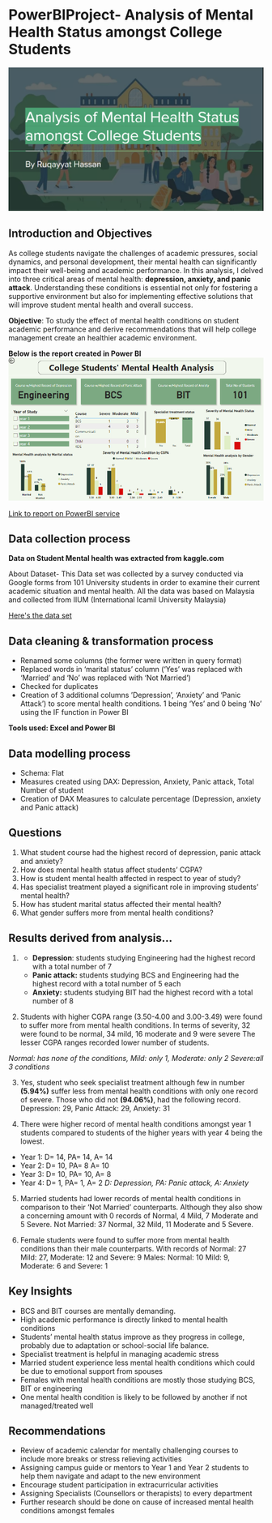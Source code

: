 # PowerBIProject- Analysis of Mental Health Status amongst College Students
![image alt](https://github.com/Ruqayyat-Hassan/PowerBI-Project/blob/75839d699bad4cf8ac80c3b63883edbe65148250/Analyis%20of%20Mental%20health%20status.png)

## Introduction and Objectives

As college students navigate the challenges of academic pressures, social dynamics, and personal development, their mental health can significantly impact their well-being and academic performance. In this analysis, I delved into three critical areas of mental health: **depression, anxiety, and panic attack**. Understanding these conditions is essential not only for fostering a supportive environment but also for implementing effective solutions that will improve student mental health and overall success.

**Objective**: To study the effect of mental health conditions on student academic performance and derive recommendations that will help college management create an healthier academic environment.

**Below is the report created in Power BI**
![image alt](https://github.com/Ruqayyat-Hassan/PowerBI-Project/blob/d75b8da139a06ba8ac133552b928738f87745ad4/Report.png)

[Link to report on PowerBI service](https://app.powerbi.com/links/CzZFMYasjm?ctid=b3894c53-b435-4a79-bf3c-7185006c5f69&pbi_source=linkShare)

## Data collection process
**Data on Student Mental health was extracted from kaggle.com**

About Dataset- This Data set was collected by a survey conducted via Google forms from 101 University students in order to examine their current academic situation and mental health.
All the data was based on Malaysia and collected from IIUM (International Icamil University Malaysia)

[Here's the data set](https://github.com/Ruqayyat-Hassan/PowerBI-Project/blob/ae271c6db9cfb168770028ebbd787f1932544cd0/Student%20Mental%20health.xlsx)

## Data cleaning & transformation process
- Renamed some columns (the former were written in query format)
- Replaced words in ‘marital status’ column (‘Yes’ was replaced with ‘Married’ and ‘No’ was replaced with ‘Not Married’)
- Checked for duplicates
- Creation of 3 additional columns ’Depression’, ‘Anxiety’ and ‘Panic Attack’) to score mental health conditions. 1 being ‘Yes’ and 0 being ‘No’ using the IF function in Power BI
  
**Tools used: Excel and Power BI**

## Data modelling process
- Schema: Flat
- Measures created using DAX: Depression, Anxiety, Panic attack, Total Number of student 
- Creation of DAX Measures to calculate percentage (Depression, anxiety and Panic attack)

## Questions
1. What student course had the highest record of depression, panic attack and anxiety?
2. How does mental health status affect students’ CGPA?
3. How is student mental health affected in respect to year of study?
4. Has specialist treatment played a significant role in improving students’ mental health? 
5. How has student marital status affected their mental health?
6. What gender suffers more from mental health conditions?

## Results derived from analysis…
1. - **Depression**: students studying Engineering had the highest record with a total number of 7
   - **Panic attack:** students studying BCS and Engineering had the highest record with a total number of 5 each
   - **Anxiety:** students studying BIT had the highest record with a total number of 8

2. Students with higher CGPA range (3.50-4.00 and 3.00-3.49) were found to suffer more from mental health conditions.
In terms of severity, 32 were found to be normal, 34 mild, 16 moderate and 9 were severe
The lesser CGPA ranges recorded lower number of students.

*Normal: has none of the conditions, Mild: only 1, Moderate: only 2 Severe:all 3 conditions*

3. Yes, student who seek specialist treatment although few in number **(5.94%)** suffer less from mental health conditions with only one record of severe.
Those who did not **(94.06%)**, had the following record. Depression: 29, Panic Attack: 29, Anxiety: 31

4. There were higher record of mental health conditions amongst year 1 students compared to students of the higher years with year 4 being the lowest.
- Year 1: D= 14, PA= 14, A= 14
- Year 2: D= 10, PA= 8 A= 10
- Year 3: D= 10, PA= 10, A= 8
- Year 4: D= 1, PA= 1, A= 2
*D: Depression, PA: Panic attack, A: Anxiety*

5. Married students had lower records of mental health conditions in comparison to their ‘Not Married’ counterparts. Although they also show a concerning amount with 0 records of Normal, 4 Mild, 7 Moderate and 5 Severe.
Not Married: 37 Normal, 32 Mild, 11 Moderate and 5 Severe.

6. Female students were found to suffer more from mental health conditions than their male counterparts. With records of Normal: 27 Mild: 27, Moderate: 12 and Severe: 9
Males: Normal: 10 Mild: 9, Moderate: 6 and Severe: 1

## Key Insights
- BCS and BIT courses are mentally demanding.
- High academic performance is directly linked to mental health conditions
- Students’ mental health status improve as they progress in college, probably due to adaptation or school-social life balance.
- Specialist treatment is helpful in managing academic stress
- Married student experience less mental health conditions which could be due to emotional support from spouses
- Females with mental health conditions are mostly those studying BCS, BIT or engineering
- One mental health condition is likely to be followed by another if not managed/treated well

## Recommendations
- Review of academic calendar for mentally challenging courses to include more breaks or stress relieving activities
- Assigning campus guide or mentors to Year 1 and Year 2 students to help them navigate and adapt to the new environment
- Encourage student participation in extracurricular activities
- Assigning Specialists (Counsellors or therapists) to every department
- Further research should be done on cause of increased mental health conditions amongst females













